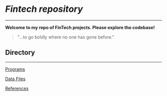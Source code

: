 # *Fintech repository*
---

**Welcome to my repo of FinTech projects. Please explore the codebase!**

> "...to go boldly where no one has gone before."

## Directory
---

[Programs](code)

[Data Files](data)

[References](refernces)
